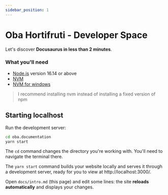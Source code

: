 ```yaml
---
sidebar_position: 1
---
```


# Oba Hortifruti - Developer Space

Let's discover **Docusaurus in less than 2 minutes**.

### What you'll need

- [Node.js](https://nodejs.org/en/download/) version 16.14 or above
- [NVM](https://github.com/nvm-sh/nvm)
- [NVM for windows](https://github.com/coreybutler/nvm-windows)

> I recommend installing nvm instead of installing a fixed version of npm

## Starting localhost

Run the development server:

```bash
cd oba.documentation
yarn start
```

The `cd` command changes the directory you're working with. You'll need to navigate the terminal there.

The `yarn start` command builds your website locally and serves it through a development server, ready for you to view at http://localhost:3000/.

Open `docs/intro.md` (this page) and edit some lines: the site **reloads automatically** and displays your changes.

